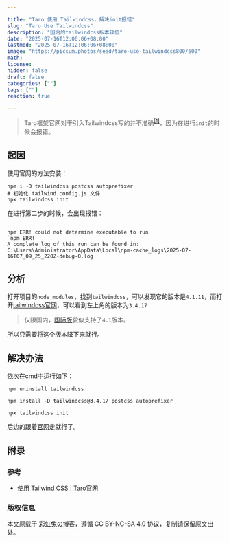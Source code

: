 ```yaml
---

title: "Taro 使用 Tailwindcss，解决init报错"
slug: "Taro Use Tailwindcss"
description: "国内的tailwindcss版本较低"
date: "2025-07-16T12:06:06+08:00"
lastmod: "2025-07-16T12:06:06+08:00"
image: "https://picsum.photos/seed/taro-use-tailwindcss800/600"
math: 
license: 
hidden: false
draft: false 
categories: [""]
tags: [""]
reaction: true

---
```


> Taro框架官网对于引入Tailwindcss写的并不准确<sup>[[1]](#参考)</sup>，因为在进行`init`的时候会报错。

## 起因

使用官网的方法安装：

```
npm i -D tailwindcss postcss autoprefixer
# 初始化 tailwind.config.js 文件
npx tailwindcss init
```

在进行第二步的时候，会出现报错：
```

npm ERR! could not determine executable to run
`npm ERR!
A complete log of this run can be found in: C:\Users\Administrator\AppData\Local\npm-cache_logs\2025-07-16T07_09_25_220Z-debug-0.log
```

## 分析

打开项目的`node_modules`，找到`tailwindcss`，可以发现它的版本是`4.1.11`，而打开[tailwindcss官网](https://www.tailwindcss.cn/docs/installation)，可以看到左上角的版本为`3.4.17`

> 仅限国内，[国际版](https://tailwindcss.com/)貌似支持了`4.1`版本。

所以只需要将这个版本降下来就行。

## 解决办法

依次在cmd中运行如下：

```
npm uninstall tailwindcss

npm install -D tailwindcss@3.4.17 postcss autoprefixer

npx tailwindcss init
```

后边的跟着[官网](https://nervjs.github.io/taro-docs/docs/tailwindcss)走就行了。

## 附录

### 参考

- [使用 Tailwind CSS | Taro官网](https://nervjs.github.io/taro-docs/docs/tailwindcss)

### 版权信息

本文原载于 [彩虹兔の博客](https://cai-hong-tu-blog.pages.dev/)，遵循 CC BY-NC-SA 4.0 协议，复制请保留原文出处。
